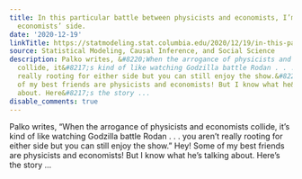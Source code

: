 ```yaml
---
title: In this particular battle between physicists and economists, I’m taking the
  economists’ side.
date: '2020-12-19'
linkTitle: https://statmodeling.stat.columbia.edu/2020/12/19/in-this-particular-battle-between-physicists-and-economists-im-taking-the-economists-side/
source: Statistical Modeling, Causal Inference, and Social Science
description: Palko writes, &#8220;When the arrogance of physicists and economists
  collide, it&#8217;s kind of like watching Godzilla battle Rodan . . . you aren&#8217;t
  really rooting for either side but you can still enjoy the show.&#8221; Hey! Some
  of my best friends are physicists and economists! But I know what he&#8217;s talking
  about. Here&#8217;s the story ...
disable_comments: true
---
```

Palko writes, &#8220;When the arrogance of physicists and economists collide, it&#8217;s kind of like watching Godzilla battle Rodan . . . you aren&#8217;t really rooting for either side but you can still enjoy the show.&#8221; Hey! Some of my best friends are physicists and economists! But I know what he&#8217;s talking about. Here&#8217;s the story ...
